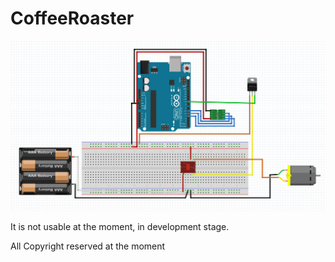 # CoffeeRoaster

![alt text](https://github.com/justinkan127/CoffeeRoaster/blob/master/image/Test%20circuit%20diagram%20for%20Coffee%20Roaster.PNG)

It is not usable at the moment, in development stage.

All Copyright reserved at the moment
